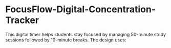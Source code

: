 # FocusFlow-Digital-Concentration-Tracker
 This digital timer helps students stay focused by managing 50-minute study sessions followed by 10-minute breaks. The design uses:
